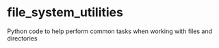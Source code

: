 # file_system_utilities
Python code to help perform common tasks when working with files and directories
